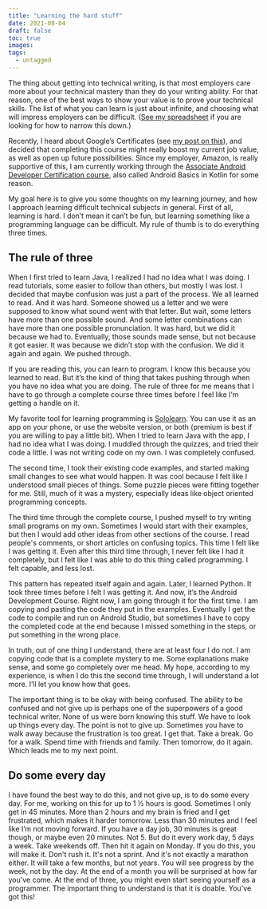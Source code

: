```yaml
---
title: "Learning the hard stuff"
date: 2021-08-04
draft: false
toc: true
images:
tags:
  - untagged
---
```


The thing about getting into technical writing, is that most employers care more about your technical mastery than they do your writing ability. For that reason, one of the best ways to show your value is to prove your technical skills. The list of what you can learn is just about infinite, and choosing what will impress employers can be difficult. ([See my spreadsheet](https://docs.google.com/spreadsheets/d/1AyLq0QaMs3hdKN92p5ASzOA4hjcAHD9Kx0wF63SKkbs/edit#gid=0) if you are looking for how to narrow this down.)

Recently, I heard about Google’s Certificates (see [my post on this](../google-certificates-sololearn/)), and decided that completing this course might really boost my current job value, as well as open up future possibilities. Since my employer, Amazon, is really supportive of this, I am currently working through the [Associate Android Developer Certification course](https://developer.android.com/courses/android-basics-kotlin/course?utm_source=gDigital&utm_medium=website&utm_campaign=gwgsite-gDigital-paidha-sem-bk-gen-phr-glp-br-null), also called Android Basics in Kotlin for some reason.

My goal here is to give you some thoughts on my learning journey, and how I approach learning difficult technical subjects in general. First of all, learning is hard. I don’t mean it can’t be fun, but learning something like a programming language can be difficult. My rule of thumb is to do everything three times.

## The rule of three

When I first tried to learn Java, I realized I had no idea what I was doing. I read tutorials, some easier to follow than others, but mostly I was lost. I decided that maybe confusion was just a part of the process. We all learned to read. And it was hard. Someone showed us a letter and we were supposed to know what sound went with that letter. But wait, some letters have more than one possible sound. And some letter combinations can have more than one possible pronunciation. It was hard, but we did it because we had to. Eventually, those sounds made sense, but not because it got easier. It was because we didn’t stop with the confusion. We did it again and again. We pushed through.

If you are reading this, you can learn to program. I know this because you learned to read. But it’s the kind of thing that takes pushing through when you have no idea what you are doing. The rule of three for me means that I have to go through a complete course three times before I feel like I’m getting a handle on it.

My favorite tool for learning programming is [Sololearn](https://www.sololearn.com/home). You can use it as an app on your phone, or use the website version, or both (premium is best if you are willing to pay a little bit). When I tried to learn Java with the app, I had no idea what I was doing. I muddled through the quizzes, and tried their code a little. I was not writing code on my own. I was completely confused.

The second time, I took their existing code examples, and started making small changes to see what would happen. It was cool because I felt like I understood small pieces of things. Some puzzle pieces were fitting together for me. Still, much of it was a mystery, especially ideas like object oriented programming concepts.

The third time through the complete course, I pushed myself to try writing small programs on my own. Sometimes I would start with their examples, but then I would add other ideas from other sections of the course. I read people's comments, or short articles on confusing topics. This time I felt like I was getting it. Even after this third time through, I never felt like I had it completely, but I felt like I was able to do this thing called programming. I felt capable, and less lost.

This pattern has repeated itself again and again. Later, I learned Python. It took three times before I felt I was getting it. And now, it’s the Android Development Course. Right now, I am going through it for the first time. I am copying and pasting the code they put in the examples. Eventually I get the code to compile and run on Android Studio, but sometimes I have to copy the completed code at the end because I missed something in the steps, or put something in the wrong place.

In truth, out of one thing I understand, there are at least four I do not. I am copying code that is a complete mystery to me. Some explanations make sense, and some go completely over me head. My hope, according to my experience, is when I do this the second time through, I will understand a lot more. I’ll let you know how that goes.

The important thing is to be okay with being confused. The ability to be confused and not give up is perhaps one of the superpowers of a good technical writer. None of us were born knowing this stuff. We have to look up things every day. The point is not to give up. Sometimes you have to walk away because the frustration is too great. I get that. Take a break. Go for a walk. Spend time with friends and family. Then tomorrow, do it again. Which leads me to my next point.

## Do some every day

I have found the best way to do this, and not give up, is to do some every day. For me, working on this for up to 1 ½ hours is good. Sometimes I only get in 45 minutes. More than 2 hours and my brain is fried and I get frustrated, which makes it harder tomorrow. Less than 30 minutes and I feel like I’m not moving forward. If you have a day job, 30 minutes is great though, or maybe even 20 minutes. Not 5. But do it every work day, 5 days a week. Take weekends off. Then hit it again on Monday. If you do this, you will make it. Don't rush it. It's not a sprint. And it's not exactly a marathon either. It will take a few months, but not years. You will see progress by the week, not by the day. At the end of a month you will be surprised at how far you've come. At the end of three, you might even start seeing yourself as a programmer. The important thing to understand is that it is doable. You've got this!